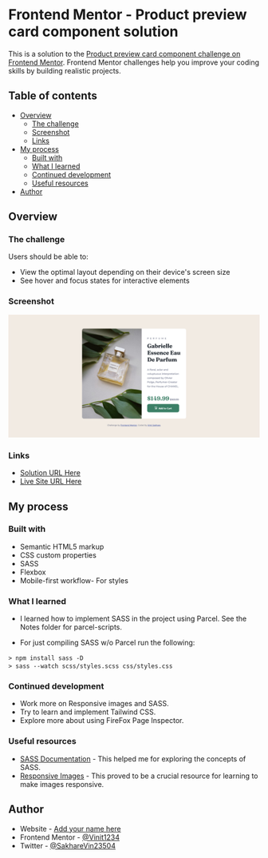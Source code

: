 # Frontend Mentor - Product preview card component solution

This is a solution to the [Product preview card component challenge on Frontend Mentor](https://www.frontendmentor.io/challenges/product-preview-card-component-GO7UmttRfa). Frontend Mentor challenges help you improve your coding skills by building realistic projects. 

## Table of contents

- [Overview](#overview)
  - [The challenge](#the-challenge)
  - [Screenshot](#screenshot)
  - [Links](#links)
- [My process](#my-process)
  - [Built with](#built-with)
  - [What I learned](#what-i-learned)
  - [Continued development](#continued-development)
  - [Useful resources](#useful-resources)
- [Author](#author)


## Overview

### The challenge

Users should be able to:

- View the optimal layout depending on their device's screen size
- See hover and focus states for interactive elements

### Screenshot

![](./screenshot/ScreenshotProductPreviewCardComponent.png)


### Links

- [Solution URL Here](https://github.com/Vinit1234/FrontEndMentorProjects/tree/develop/5-product-preview-card-component)
- [Live Site URL Here](https://vinit1234.github.io/FrontEndMentorProjects/5-product-preview-card-component/index.html)

## My process

### Built with

- Semantic HTML5 markup
- CSS custom properties
- SASS
- Flexbox
- Mobile-first workflow- For styles

### What I learned

- I learned how to implement SASS in the project using Parcel. See the Notes folder for parcel-scripts.

- For just compiling SASS w/o Parcel run the following:
```
> npm install sass -D
> sass --watch scss/styles.scss css/styles.css
```

### Continued development

- Work more on Responsive images and SASS.
- Try to learn and implement Tailwind CSS.
- Explore more about using FireFox Page Inspector.

### Useful resources

- [SASS Documentation](https://sass-lang.com/documentation/) - This helped me for exploring the concepts of SASS.
- [Responsive Images](https://web.dev/learn/design/responsive-images) - This proved to be a crucial resource for learning to make images responsive.


## Author

- Website - [Add your name here](https://www.your-site.com)
- Frontend Mentor - [@Vinit1234](https://www.frontendmentor.io/profile/Vinit1234)
- Twitter - [@SakhareVin23504
](https://x.com/SakhareVin23504)
